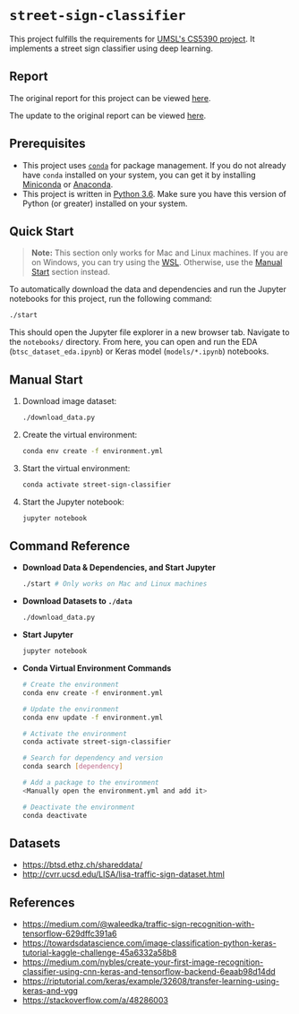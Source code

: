 # `street-sign-classifier`

This project fulfills the requirements for [UMSL's CS5390 project](https://github.com/badriadhikari/2019-Spring-DL/tree/master/project_guidelines). It implements a street sign classifier using deep learning.

## Report

The original report for this project can be viewed [here](https://github.com/Hopding/street-sign-classifier/blob/master/notebooks/report.md).

The update to the original report can be viewed [here](https://github.com/Hopding/street-sign-classifier/blob/master/notebooks/report_update.md).

## Prerequisites

- This project uses [`conda`](https://conda.io/en/latest/) for package management. If you do not already have `conda` installed on your system, you can get it by installing [Miniconda](https://docs.conda.io/en/latest/miniconda.html) or [Anaconda](https://docs.anaconda.com/anaconda/install/).
- This project is written in [Python 3.6](https://www.python.org/downloads/release/python-360/). Make sure you have this version of Python (or greater) installed on your system.

## Quick Start

> **Note:** This section only works for Mac and Linux machines. If you are on Windows, you can try using the [WSL](https://docs.microsoft.com/en-us/windows/wsl/faq). Otherwise, use the [Manual Start](#manual-start) section instead.

To automatically download the data and dependencies and run the Jupyter notebooks for this project, run the following command:

```bash
./start
```

This should open the Jupyter file explorer in a new browser tab. Navigate to the `notebooks/` directory. From here, you can open and run the EDA (`btsc_dataset_eda.ipynb`) or Keras model (`models/*.ipynb`) notebooks.

## Manual Start

1. Download image dataset:
   ```bash
   ./download_data.py
   ```
2. Create the virtual environment:
   ```bash
   conda env create -f environment.yml
   ```
3. Start the virtual environment:
   ```bash
   conda activate street-sign-classifier
   ```
4. Start the Jupyter notebook:
   ```bash
   jupyter notebook
   ```

## Command Reference

- **Download Data & Dependencies, and Start Jupyter**

  ```bash
  ./start # Only works on Mac and Linux machines
  ```

- **Download Datasets to `./data`**

  ```bash
  ./download_data.py
  ```

- **Start Jupyter**

  ```bash
  jupyter notebook
  ```

- **Conda Virtual Environment Commands**

  ```bash
  # Create the environment
  conda env create -f environment.yml

  # Update the environment
  conda env update -f environment.yml

  # Activate the environment
  conda activate street-sign-classifier

  # Search for dependency and version
  conda search [dependency]

  # Add a package to the environment
  <Manually open the environment.yml and add it>

  # Deactivate the environment
  conda deactivate
  ```

## Datasets

- https://btsd.ethz.ch/shareddata/
- http://cvrr.ucsd.edu/LISA/lisa-traffic-sign-dataset.html

## References

- https://medium.com/@waleedka/traffic-sign-recognition-with-tensorflow-629dffc391a6
- https://towardsdatascience.com/image-classification-python-keras-tutorial-kaggle-challenge-45a6332a58b8
- https://medium.com/nybles/create-your-first-image-recognition-classifier-using-cnn-keras-and-tensorflow-backend-6eaab98d14dd
- https://riptutorial.com/keras/example/32608/transfer-learning-using-keras-and-vgg
- https://stackoverflow.com/a/48286003
